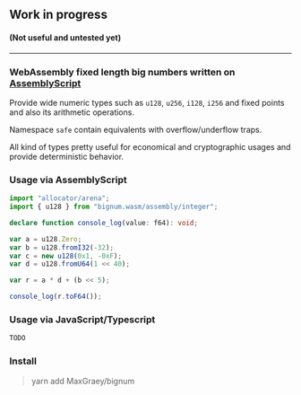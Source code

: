 ## Work in progress
#### (Not useful and untested yet)
---

### WebAssembly fixed length big numbers written on [AssemblyScript](https://github.com/AssemblyScript/assemblyscript)

Provide wide numeric types such as `u128`, `u256`, `i128`, `i256` and fixed points and also its arithmetic operations.

Namespace `safe` contain equivalents with overflow/underflow traps.

All kind of types pretty useful for economical and cryptographic usages and provide deterministic behavior.

### Usage via AssemblyScript

```ts
import "allocator/arena";
import { u128 } from "bignum.wasm/assembly/integer";

declare function console_log(value: f64): void;

var a = u128.Zero;
var b = u128.fromI32(-32);
var c = new u128(0x1, -0xF);
var d = u128.fromU64(1 << 40);

var r = a * d + (b << 5);

console_log(r.toF64());
```

### Usage via JavaScript/Typescript

```ts
TODO
```

### Install

> yarn add MaxGraey/bignum
